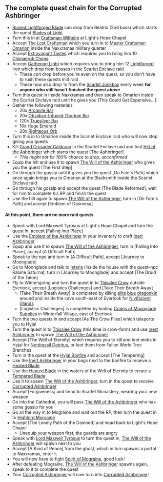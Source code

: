 ## The complete quest chain for the Corrupted Ashbringer
* [Ruined Lightforged Blade](https://www.wowhead.com/classic/item=243230/ruined-lightforged-blade) can drop from Beatrix (2nd boss) which starts the quest [Blades of Light](https://www.wowhead.com/classic/quest=89445/blades-of-light)
* Turn this in at [Craftsman Wilhelm](https://www.wowhead.com/classic/npc=16376/craftsman-wilhelm) at Light's Hope Chapel
* Accept [The Lost Craftsman](https://www.wowhead.com/classic/quest=89446/the-lost-craftsman) which you turn in to [Master Craftsman Omarion](https://www.wowhead.com/classic/npc=16365/master-craftsman-omarion) inside the Naxxramas military quarter
* Accept [Extravagant Tastes](https://www.wowhead.com/classic/quest=89447/extravagant-tastes) which requires you to bring him 10 [Chimaerok Chops](https://www.wowhead.com/classic/item=21023/dirges-kickin-chimaerok-chops)
* Accept [Gathering Light](https://www.wowhead.com/classic/quest=89448/gathering-light) which requires you to bring him 12 [Lightforged Iron](https://www.wowhead.com/classic/item=239216/lightforged-iron) which drop from bosses in the Scarlet Enclave raid
  * These *can* drop before you're even on the quest, so you don't have to rush these quests mid raid
  * These now also drop 1x from the [Scarlet Junkbox](https://www.wowhead.com/classic/item=239248/scarlet-junkbox) every week **for anyone who still hasn't finished the quest above**
* Turn this quest in inside Naxxramas and then speak to Omarion inside the Scarlet Enclave raid until he gives you [This Could Get Expensive...]
* Gather the following materials
  * 20x [Arcanite Bar](https://www.wowhead.com/classic/item=12360/arcanite-bar)
  * 20x [Obsidian-Infused Thorium Bar](https://www.wowhead.com/classic/item=234003/obsidian-infused-thorium-bar)
  * 120x [Truesilver Bar](https://www.wowhead.com/classic/item=6037/truesilver-bar)
  * 10x [Huge Emerald](https://www.wowhead.com/classic/item=12364/huge-emerald)
  * 20x [Righteous Orb](https://www.wowhead.com/classic/item=12811/righteous-orb)
* Turn this in to Omarion inside the Scarlet Enclave raid who will now stop giving you quests
* Kill [Grand Crusader Caldoran](https://www.wowhead.com/classic/npc=241006/grand-crusader-caldoran) in the Scarlet Enclave raid and loot [Hilt of the Ashbringer](https://www.wowhead.com/classic/item=239696/hilt-of-the-ashbringer) which starts the quest [The Ashbringer]
  * *This might not be 100% chance to drop, unconfirmed*
* Equip the hilt and use it to spawn [The Will of the Ashbringer](https://www.wowhead.com/classic/npc=241334/the-will-of-the-ashbringer) who gives you the quest [The First Step]
* Go through the gossip until it gives you the quest [On Fate's Path] which once again brings you to Omarion at the Blacksmith inside the Scarlet Enclave raid
* Go through his gossip and accept the quest [The Blade Reformed], wait for him to complete his RP and finish the quest
* Use the hilt again to spawn [The Will of the Ashbringer](https://www.wowhead.com/classic/npc=241334/the-will-of-the-ashbringer), turn in [On Fate's Path] and accept [Emblem of Darkness]

#### At this point, there are no more raid quests
* Speak with Lord Maxwell Tyrosus at Light's Hope Chapel and turn the quest in, accept [Falling Into Place]
* Use the [Emblem of the Ashbringer](https://www.wowhead.com/classic/item=239219/emblem-of-the-ashbringer) in your inventory to craft [Inert Ashbringer](https://www.wowhead.com/classic/item=240936/inert-ashbringer)
* Equip and use it to spawn [The Will of the Ashbringer](https://www.wowhead.com/classic/npc=241334/the-will-of-the-ashbringer), turn in [Falling Into Place], accept [A Difficult Path]
* Speak to the npc and turn in [A Difficult Path], accept [Journey to Moonglade]
* Go to Moonglade and talk to [Istaria](https://www.wowhead.com/classic/npc=241834/istaria) (inside the house with the quest-npc Rabine Saturna), turn in [Journey to Moonglade] and accept [The Druid of the Talon]
* Fly to Winterspring and turn the quest in to [Thisalee Crow](https://www.wowhead.com/classic/npc=242174/thisalee-crow) outside Everlook, accept [Logistics Challenges] and [Take Their Breath Away]
  * [Take Their Breath Away] is completed by killing [elite](https://www.wowhead.com/classic/npc=7437/cobalt-mageweaver) [blue](https://www.wowhead.com/classic/npc=7435/cobalt-wyrmkin) [dragonkin](https://www.wowhead.com/classic/npc=7436/cobalt-scalebane) around and inside the cave south-east of Everlook for [Nivifacient Glands](https://www.wowhead.com/classic/item=240832/nivifacient-gland)
  * [Logistics Challenges] is completed by looting [Crates of Moonglade Supplies](https://www.wowhead.com/classic/item=240835/crate-of-moonglade-supplies) in Winterfall Village, east of Everlook
* Turn the two quests in and accept [As The Crow Flies] which teleports you to Hyjal
* Turn the quest in to [Thisalee Crow](https://www.wowhead.com/classic/npc=242439/thisalee-crow) (this time in crow-form) and use [Inert Ashbringer](https://www.wowhead.com/classic/item=240936/inert-ashbringer) to spawn [The Will of the Ashbringer](https://www.wowhead.com/classic/npc=241334/the-will-of-the-ashbringer)
* Accept [The Well of Eternity] which requires you to kill and loot mobs in Hyjal for [Nordrassil Detritus](https://www.wowhead.com/classic/item=240848/nordrassil-detritus), or loot them from Fallen World Tree Branches
* Turn in the quest at the [Hyjal Bonfire](https://www.wowhead.com/classic/npc=242863/hyjal-bonfire) and accept [The Tempering]
* Use the [Inert Ashbringer](https://www.wowhead.com/classic/item=241654/inert-ashbringer) in your bags next to the bonfire to receive a [Heated Blade](https://www.wowhead.com/classic/item=241653/heated-blade)
* Use the [Heated Blade](https://www.wowhead.com/classic/item=241653/heated-blade) in the waters of the Well of Eternity to create a [Tempered Blade](https://www.wowhead.com/classic/item=241657/tempered-blade)
* Use it to spawn [The Will of the Ashbringer](https://www.wowhead.com/classic/npc=241334/the-will-of-the-ashbringer), turn in the quest to receive [Corrupted Ashbringer](https://www.wowhead.com/classic/item=241081/corrupted-ashbringer)
* Accept [Forgiveness] and head to Scarlet Monastery, wearing your new weapon
* Go into the Cathedral, you will pass [The Will of the Ashbringer](https://www.wowhead.com/classic/npc=241334/the-will-of-the-ashbringer) who has some gossip for you
* Go all the way in to Mograine and wait out the RP, then turn the quest in to [Highlord Mograine](https://www.wowhead.com/classic/npc=242499/highlord-mograine)
* Accept [The Lonely Path of the Damned] and head back to Light's Hope Chapel
  * Unequip your weapon first, the guards are angry
* Speak with [Lord Maxwell Tyrosus](https://www.wowhead.com/classic/npc=11034/lord-maxwell-tyrosus) to turn the quest in, [The Will of the Ashbringer](https://www.wowhead.com/classic/npc=241334/the-will-of-the-ashbringer) will spawn next to you
* Accept [A Kind of Peace] from the ghost, which in turn spawns a portal to Naxxramas, enter it
* You will now have to fight [Spirit of Mograine](https://www.wowhead.com/classic/npc=241940/spirit-of-mograine), good luck!
* After defeating Mograine, [The Will of the Ashbringer](https://www.wowhead.com/classic/npc=241334/the-will-of-the-ashbringer) spawns again, speak to it to complete the quest
* Your [Corrupted Ashbringer](https://www.wowhead.com/classic/item=241081/corrupted-ashbringer) will now turn into [Corrupted Ashbringer](https://www.wowhead.com/classic/item=239301/corrupted-ashbringer)!
